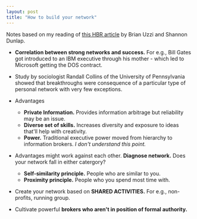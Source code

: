 ```yaml
---
layout: post
title: "How to build your network"
---
```


Notes based on my reading of
[this HBR article](https://hbr.org/2005/12/how-to-build-your-network) by Brian
Uzzi and Shannon Dunlap.

* **Correlation between strong networks and success.** For e.g., Bill Gates
got introduced to an IBM executive through his mother - which led to Microsoft
getting the DOS contract.

* Study by sociologist Randall Collins of the University of Pennsylvania showed
that breakthroughs were consequence of a particular type of personal network
with very few exceptions.

* Advantages
  - **Private Information.** Provides information arbitrage but reliability may
be an issue.
  - **Diverse set of skills.** Increases diversity and exposure to ideas that'll
help with creativity.
  - **Power.** Traditional executive power moved from hierarchy to information
brokers. *I don't understand this point.*


* Advantages might work against each other. **Diagnose network.** Does your
network fall in either catergory?
  - **Self-similarity principle.** People who are similar to you.
  - **Proximity principle.** People who you spend most time with.


* Create your network based on **SHARED ACTIVITIES.** For e.g., non-profits, 
running group.

* Cultivate powerful **brokers who aren't in position of formal authority.**
